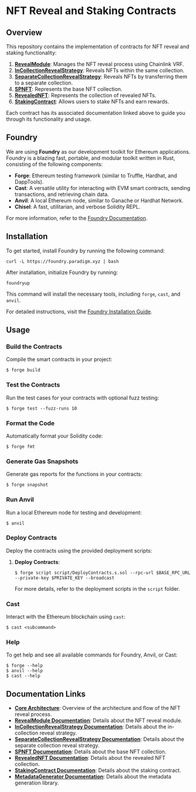# NFT Reveal and Staking Contracts

## Overview

This repository contains the implementation of contracts for NFT reveal and staking functionality:

1. **[RevealModule](docs/RevealModuleDocumentation.md)**: Manages the NFT reveal process using Chainlink VRF.
2. **[InCollectionRevealStrategy](docs/InCollectionRevealStrategyDocumentation.md)**: Reveals NFTs within the same collection.
3. **[SeparateCollectionRevealStrategy](docs/SeparateCollectionRevealStrategy.md)**: Reveals NFTs by transferring them to a separate collection.
4. **[SPNFT](docs/SPNFTDocumentation.md)**: Represents the base NFT collection.
5. **[RevealedNFT](docs/RevealedNFTDocumentation.md)**: Represents the collection of revealed NFTs.
6. **[StakingContract](docs/StakingContractDocumentation.md)**: Allows users to stake NFTs and earn rewards.

Each contract has its associated documentation linked above to guide you through its functionality and usage.

## Foundry

We are using **Foundry** as our development toolkit for Ethereum applications. Foundry is a blazing fast, portable, and modular toolkit written in Rust, consisting of the following components:

- **Forge**: Ethereum testing framework (similar to Truffle, Hardhat, and DappTools).
- **Cast**: A versatile utility for interacting with EVM smart contracts, sending transactions, and retrieving chain data.
- **Anvil**: A local Ethereum node, similar to Ganache or Hardhat Network.
- **Chisel**: A fast, utilitarian, and verbose Solidity REPL.

For more information, refer to the [Foundry Documentation](https://book.getfoundry.sh/).

## Installation

To get started, install Foundry by running the following command:

```shell
curl -L https://foundry.paradigm.xyz | bash
```

After installation, initialize Foundry by running:

```shell
foundryup
```

This command will install the necessary tools, including `forge`, `cast`, and `anvil`.

For detailed instructions, visit the [Foundry Installation Guide](https://book.getfoundry.sh/getting-started/installation).

## Usage

### Build the Contracts

Compile the smart contracts in your project:

```shell
$ forge build
```

### Test the Contracts

Run the test cases for your contracts with optional fuzz testing:

```shell
$ forge test --fuzz-runs 10
```

### Format the Code

Automatically format your Solidity code:

```shell
$ forge fmt
```

### Generate Gas Snapshots

Generate gas reports for the functions in your contracts:

```shell
$ forge snapshot
```

### Run Anvil

Run a local Ethereum node for testing and development:

```shell
$ anvil
```

### Deploy Contracts

Deploy the contracts using the provided deployment scripts:

1. **Deploy Contracts**:

   ```shell
   $ forge script script/DeployContracts.s.sol --rpc-url $BASE_RPC_URL --private-key $PRIVATE_KEY --broadcast
   ```

   For more details, refer to the deployment scripts in the `script` folder.

### Cast

Interact with the Ethereum blockchain using `cast`:

```shell
$ cast <subcommand>
```

### Help

To get help and see all available commands for Foundry, Anvil, or Cast:

```shell
$ forge --help
$ anvil --help
$ cast --help
```

## Documentation Links

- **[Core Architecture](docs/CoreArchitecture.md)**: Overview of the architecture and flow of the NFT reveal process.
- **[RevealModule Documentation](docs/RevealModuleDocumentation.md)**: Details about the NFT reveal module.
- **[InCollectionRevealStrategy Documentation](docs/InCollectionRevealStrategyDocumentation.md)**: Details about the in-collection reveal strategy.
- **[SeparateCollectionRevealStrategy Documentation](docs/SeparateCollectionRevealStrategyDocumentation.md)**: Details about the separate collection reveal strategy.
- **[SPNFT Documentation](docs/SPNFTDocumentation.md)**: Details about the base NFT collection.
- **[RevealedNFT Documentation](docs/RevealedNFTDocumentation.md)**: Details about the revealed NFT collection.
- **[StakingContract Documentation](docs/StakingContractDocumentation.md)**: Details about the staking contract.
- **[MetadataGenerator Documentation](docs/MetadataGeneratorDocumentation.md)**: Details about the metadata generation library.
